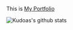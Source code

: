 This is [My Portfolio](https://kudoa.netlify.app/)

![Kudoas's github stats](https://github-readme-stats.vercel.app/api?username=Kudoas&count_private=true)

